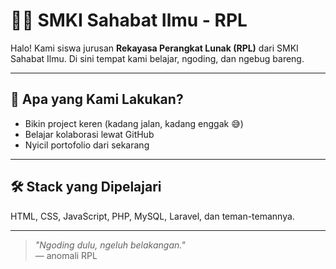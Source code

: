 # 👨‍💻 SMKI Sahabat Ilmu - RPL

Halo! Kami siswa jurusan **Rekayasa Perangkat Lunak (RPL)** dari SMKI Sahabat Ilmu. Di sini tempat kami belajar, ngoding, dan ngebug bareng.

---

## 🎯 Apa yang Kami Lakukan?

- Bikin project keren (kadang jalan, kadang enggak 😅)
- Belajar kolaborasi lewat GitHub
- Nyicil portofolio dari sekarang

---

## 🛠️ Stack yang Dipelajari

HTML, CSS, JavaScript, PHP, MySQL, Laravel, dan teman-temannya.

---

> _"Ngoding dulu, ngeluh belakangan."_  
> — anomali RPL

